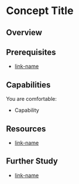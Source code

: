 # Concept Title

## Overview

## Prerequisites

* [link-name](link.com)

## Capabilities
You are comfortable:

* Capability

## Resources

* [link-name](link.com)

## Further Study

* [link-name](link.com)


